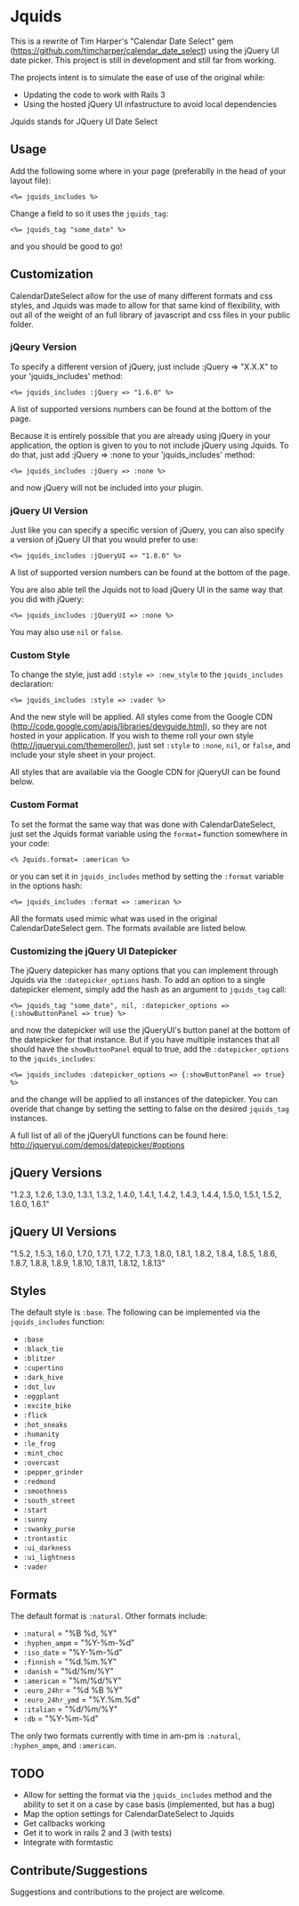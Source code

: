 Jquids
======

This is a rewrite of Tim Harper's "Calendar Date Select" gem
(https://github.com/timcharper/calendar_date_select) using the jQuery UI date
picker.  This project is still in development and still far from working.

The projects intent is to simulate the ease of use of the original while:

- Updating the code to work with Rails 3
- Using the hosted jQuery UI infastructure to avoid local dependencies


Jquids stands for JQuery UI Date Select


Usage
-----

Add the following some where in your page (preferablly in the head of your
layout file):

    <%= jquids_includes %>

Change a field to so it uses the `jquids_tag`:

    <%= jquids_tag "some_date" %>

and you should be good to go!


Customization
-------------

CalendarDateSelect allow for the use of many different formats and css styles,
and Jquids was made to allow for that same kind of flexibility, with
out all of the weight of an full library of javascript and css files in your
public folder.


### jQeury Version

To specify a different version of jQuery, just include :jQuery => "X.X.X" to
your 'jquids_includes' method:

    <%= jquids_includes :jQuery => "1.6.0" %>

A list of supported versions numbers can be found at the bottom of the page.

Because it is entirely possible that you are already using jQuery in your
application, the option is given to you to not include jQuery using
Jquids.  To do that, just add :jQuery => :none to your
'jquids_includes' method:

    <%= jquids_includes :jQuery => :none %>

and now jQuery will not be included into your plugin.


### jQuery UI Version

Just like you can specify a specific version of jQuery, you can also specify a
version of jQuery UI that you would prefer to use:

    <%= jquids_includes :jQueryUI => "1.8.0" %>

A list of supported version numbers can be found at the bottom of the page.

You are also able tell the Jquids not to load jQuery UI in the same way
that you did with jQuery:

    <%= jquids_includes :jQueryUI => :none %>

You may also use `nil` or `false`.


### Custom Style

To change the style, just add `:style => :new_style` to the
`jquids_includes` declaration:

    <%= jquids_includes :style => :vader %>

And the new style will be applied.  All styles come from the Google CDN
(http://code.google.com/apis/libraries/devguide.html), so they are not hosted
in your application.  If you wish to theme roll your own style
(http://jqueryui.com/themeroller/), just set `:style` to `:none`, `nil`, or
`false`, and include your style sheet in your project.

All styles that are available via the Google CDN for jQueryUI can be found
below.


### Custom Format

To set the format the same way that was done with CalendarDateSelect, just set
the Jquids format variable using the `format=` function somewhere in
your code:

    <% Jquids.format= :american %>

or you can set it in `jquids_includes` method by setting the
`:format` variable in the options hash:

    <%= jquids_includes :format => :american %>

All the formats used mimic what was used in the original CalendarDateSelect
gem.  The formats available are listed below.


### Customizing the jQuery UI Datepicker

The jQuery datepicker has many options that you can implement through
Jquids via the `:datepicker_options` hash.  To add an option to a
single datepicker element, simply add the hash as an argument to
`jquids_tag` call:

    <%= jquids_tag "some_date", nil, :datepicker_options => {:showButtonPanel => true} %>

and now the datepicker will use the jQueryUI's button panel at the bottom of
the datepicker for that instance.  But if you have multiple instances that all
should have the `showButtonPanel` equal to true, add the `:datepicker_options`
to the `jquids_includes`:

    <%= jquids_includes :datepicker_options => {:showButtonPanel => true} %>

and the change will be applied to all instances of the datepicker.  You can
overide that change by setting the setting to false on the desired
`jquids_tag` instances.

A full list of all of the jQueryUI functions can be found here:
http://jqueryui.com/demos/datepicker/#options


jQuery Versions
---------------
"1.2.3, 1.2.6, 1.3.0, 1.3.1, 1.3.2, 1.4.0, 1.4.1, 1.4.2, 1.4.3, 1.4.4, 1.5.0,
1.5.1, 1.5.2, 1.6.0, 1.6.1"


jQuery UI Versions
------------------
"1.5.2, 1.5.3, 1.6.0, 1.7.0, 1.7.1, 1.7.2, 1.7.3, 1.8.0, 1.8.1, 1.8.2, 1.8.4,
1.8.5, 1.8.6, 1.8.7, 1.8.8, 1.8.9, 1.8.10, 1.8.11, 1.8.12, 1.8.13"


Styles
------

The default style is `:base`.  The following can be implemented via the
`jquids_includes` function:

* `:base`
* `:black_tie`
* `:blitzer`
* `:cupertino`
* `:dark_hive`
* `:dot_luv`
* `:eggplant`
* `:excite_bike`
* `:flick`
* `:hot_sneaks`
* `:humanity`
* `:le_frog`
* `:mint_choc`
* `:overcast`
* `:pepper_grinder`
* `:redmond`
* `:smoothness`
* `:south_street`
* `:start`
* `:sunny`
* `:swanky_purse`
* `:trontastic`
* `:ui_darkness`
* `:ui_lightness`
* `:vader`


Formats
-------

The default format is `:natural`.  Other formats include:

* `:natural` = "%B %d, %Y"
* `:hyphen_ampm` = "%Y-%m-%d"
* `:iso_date` = "%Y-%m-%d"
* `:finnish` = "%d.%m.%Y"
* `:danish` = "%d/%m/%Y"
* `:american` = "%m/%d/%Y"
* `:euro_24hr` = "%d %B %Y"
* `:euro_24hr_ymd` = "%Y.%m.%d"
* `:italian` = "%d/%m/%Y"
* `:db` = "%Y-%m-%d"

The only two formats currently with time
in am-pm is `:natural`, `:hyphen_ampm`, and `:american`.


TODO
----

- Allow for setting the format via the `jquids_includes` method and
  the ability to set it on a case by case basis (implemented, but has a bug)
- Map the option settings for CalendarDateSelect to Jquids
- Get callbacks working
- Get it to work in rails 2 and 3 (with tests)
- Integrate with formtastic


Contribute/Suggestions
----------------------
Suggestions and contributions to the project are welcome.
